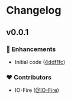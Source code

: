 # Changelog


## v0.0.1


### 🚀 Enhancements

- Initial code ([4ddf1fc](https://github.com/IO-Fire/nuxt-resource-hints/commit/4ddf1fc))

### ❤️ Contributors

- IO-Fire ([@IO-Fire](http://github.com/IO-Fire))

